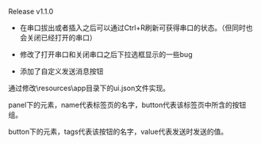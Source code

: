 Release v1.1.0

- 在串口拔出或者插入之后可以通过Ctrl+R刷新可获得串口的状态。（但同时也会关闭已经打开的串口）
- 修改了打开串口和关闭串口之后下拉选框显示的一些bug


- 添加了自定义发送消息按钮

通过修改\resources\app目录下的ui.json文件实现。

panel下的元素，name代表标签页的名字，button代表该标签页中所含的按钮组。

button下的元素，tags代表该按钮的名字，value代表发送时发送的值。

